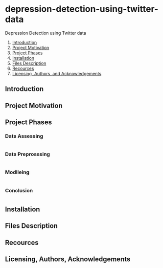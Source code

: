 # depression-detection-using-twitter-data
Depression Detection using Twitter data

1. [Introduction](#introduction)
2. [Project Motivation](#motivation)
3. [Project Phases](#phases)
4. [Installation](#installation)
5. [Files Description](#files)
6. [Recources](#recources)
7. [Licensing, Authors, and Acknowledgements](#licensing)



## Introduction <a name="introduction"></a>

## Project Motivation <a name="motivation"></a>

## Project Phases <a name="phases"></a>
### Data Assessing
#
### Data Preprosssing 
#
### Modlleing 
# 
### Conclusion 
#

## Installation<a name="installation"></a>

## Files Description<a name="files"></a>

## Recources<a name="recources"></a>

## Licensing, Authors, Acknowledgements<a name="licensing"></a>

